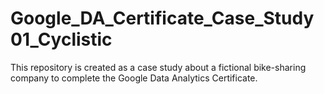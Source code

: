 # Google_DA_Certificate_Case_Study01_Cyclistic
This repository is created as a case study about a fictional bike-sharing company to complete the Google Data Analytics Certificate.
